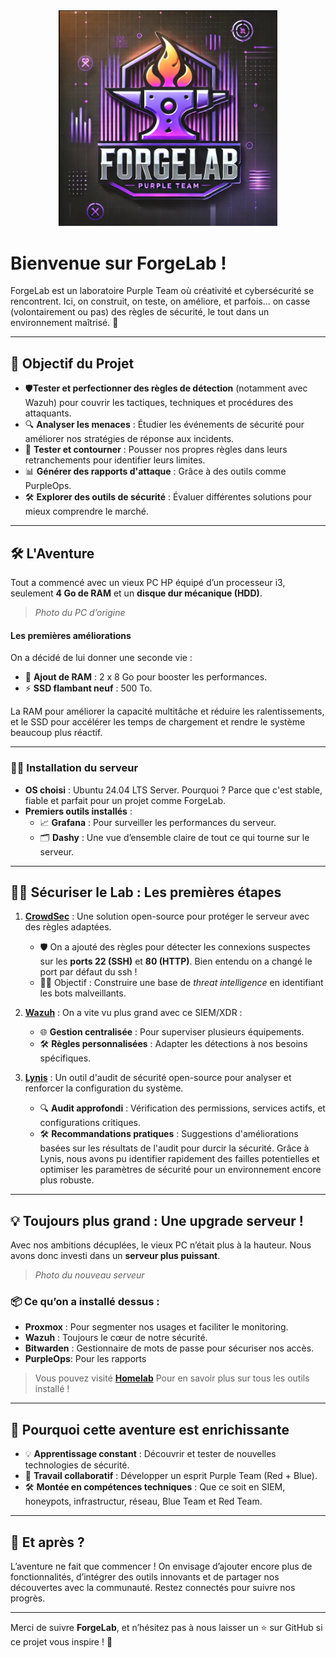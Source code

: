 <div align="center">
  <img src="assets/logo-forgelab.png" alt="Logo" width="350">
</div>


# Bienvenue sur ForgeLab ! 

ForgeLab est un laboratoire Purple Team où créativité et cybersécurité se rencontrent. Ici, on construit, on teste, on améliore, et parfois... on casse (volontairement ou pas) des règles de sécurité, le tout dans un environnement maîtrisé. 🚀

---

## 🎯 Objectif du Projet

- 🛡️**Tester et perfectionner des règles de détection** (notamment avec Wazuh) pour couvrir les tactiques, techniques et procédures des attaquants.
- 🔍 **Analyser les menaces** : Étudier les événements de sécurité pour améliorer nos stratégies de réponse aux incidents.
- 🚀 **Tester et contourner** : Pousser nos propres règles dans leurs retranchements pour identifier leurs limites.
- 📊 **Générer des rapports d'attaque** : Grâce à des outils comme PurpleOps.
- 🛠️ **Explorer des outils de sécurité** : Évaluer différentes solutions pour mieux comprendre le marché.

---

## 🛠️ L'Aventure  

Tout a commencé avec un vieux PC HP équipé d’un processeur i3, seulement **4 Go de RAM** et un **disque dur mécanique (HDD)**. 

> *Photo du PC d’origine*  

####  Les premières améliorations
On a décidé de lui donner une seconde vie :  
- 💾 **Ajout de RAM** : 2 x 8 Go pour booster les performances.  
- ⚡ **SSD flambant neuf** : 500 To.  

La RAM pour améliorer la capacité multitâche et réduire les ralentissements, et le SSD pour accélérer les temps de chargement et rendre le système beaucoup plus réactif.

---

### 🧑‍💻 Installation du serveur
- **OS choisi** : Ubuntu 24.04 LTS Server. Pourquoi ? Parce que c'est stable, fiable et parfait pour un projet comme ForgeLab.  
- **Premiers outils installés** :  
  - 📈 **Grafana** : Pour surveiller les performances du serveur.  
  - 🗂️ **Dashy** : Une vue d’ensemble claire de tout ce qui tourne sur le serveur.

---

## 🕵️‍♂️ Sécuriser le Lab : Les premières étapes

1. **[CrowdSec]()** : Une solution open-source pour protéger le serveur avec des règles adaptées.  
   - 🛡️ On a ajouté des règles pour détecter les connexions suspectes sur les **ports 22 (SSH)** et **80 (HTTP)**.  Bien entendu on a changé le port par défaut du ssh !
   - 🕵️‍♀️ Objectif : Construire une base de *threat intelligence* en identifiant les bots malveillants.

2. **[Wazuh]()** : On a vite vu plus grand avec ce SIEM/XDR :  
   - 🌐 **Gestion centralisée** : Pour superviser plusieurs équipements.  
   - 🛠️ **Règles personnalisées** : Adapter les détections à nos besoins spécifiques.

3. **[Lynis]()** : Un outil d'audit de sécurité open-source pour analyser et renforcer la configuration du système.
    - 🔍 **Audit approfondi** : Vérification des permissions, services actifs, et configurations critiques.
    - 🛠️ **Recommandations pratiques** : Suggestions d'améliorations basées sur les résultats de l'audit pour durcir la sécurité.
Grâce à Lynis, nous avons pu identifier rapidement des failles potentielles et optimiser les paramètres de sécurité pour un environnement encore plus robuste.

---

## 💡 Toujours plus grand : Une upgrade serveur !

Avec nos ambitions décuplées, le vieux PC n’était plus à la hauteur. Nous avons donc investi dans un **serveur plus puissant**.  

> *Photo du nouveau serveur*  

### 📦 Ce qu’on a installé dessus :
- **Proxmox** : Pour segmenter nos usages et faciliter le monitoring.  
- **Wazuh** : Toujours le cœur de notre sécurité.  
- **Bitwarden** : Gestionnaire de mots de passe pour sécuriser nos accès.  
- **PurpleOps**: Pour les rapports

> Vous pouvez visité **[Homelab](https://github.com/Purpelab/ForgeLab/tree/main/Homelab)** Pour en savoir plus sur tous les outils installé ! 

---

## 🌱 Pourquoi cette aventure est enrichissante

- 💡 **Apprentissage constant** : Découvrir et tester de nouvelles technologies de sécurité.  
- 🤝 **Travail collaboratif** : Développer un esprit Purple Team (Red + Blue).  
- 🛠️ **Montée en compétences techniques** : Que ce soit en SIEM, honeypots, infrastructur, réseau, Blue Team et Red Team.  

---

## 🚀 Et après ?

L’aventure ne fait que commencer ! On envisage d’ajouter encore plus de fonctionnalités, d’intégrer des outils innovants et de partager nos découvertes avec la communauté. Restez connectés pour suivre nos progrès. 

---

Merci de suivre **ForgeLab**, et n’hésitez pas à nous laisser un ⭐ sur GitHub si ce projet vous inspire ! 🙌
